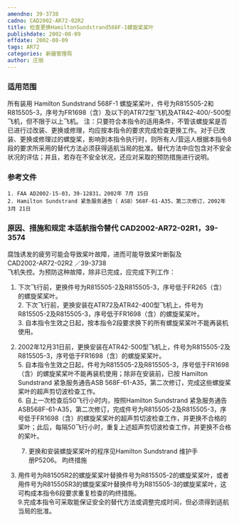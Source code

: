 ```yaml
---
amendno: 39-3738  
cadno: CAD2002-AR72-02R2  
title: 检查更换HamiltonSundstrand568F-1螺旋桨桨叶  
publishdate: 2002-08-09  
effdate: 2002-08-09  
tags: AR72  
categories: 新疆管理局  
author: 庄丽  
---
```

  
### 适用范围  
所有装用 Hamilton Sundstrand 568F-1 螺旋桨桨叶，件号为R815505-2和R815505-3，序号为FR1698（含）及以下的ATR72型飞机及ATR42-400/-500型飞机，但不限于以上飞机。
注：只要符合本指令的适用条件，不管该螺旋桨是否已进行过改装、更换或修理，均应按本指令的要求完成检查更换工作。对于已改装、更换或修理过的螺旋桨，影响到本指令执行时，则所有人/营运人根据本指令8段的要求所采用的替代方法必须获得适航当局的批准。替代方法中应包含对不安全状况的评估；并且，若存在不安全状况，还应对采取的预防措施进行说明。  
  
<!--more-->  
### 参考文件  
    1. FAA AD2002-15-03，39-12831，2002年 7月 15日  
    2. Hamilton Sundstrand 紧急服务通告（ ASB）568F-61-A35，第二次修订，2002年 3月 21日  
  
### 原因、措施和规定 本适航指令替代 CAD2002-AR72-02R1，39-3574  
腐蚀诱发的疲劳可能会导致桨叶故障，进而可能导致桨叶断裂及  
 CAD2002-AR72-02R2 ／39-3738  
飞机失控。为预防这种故障，除非已完成，应完成下列工作：  
1. 下次飞行前，更换件号为R815505-2及R815505-3，序号低于FR265（含）的螺旋桨桨叶。  
    2. 下次飞行前，更换安装在ATR72及ATR42-400型飞机上，件号为R815505-2及R815505-3，序号低于FR1698（含）的螺旋桨桨叶。  
    3. 自本指令生效之日起，按本指令2段要求换下的所有螺旋桨桨叶不能再装机使用。  
4. 2002年12月31日前，更换安装在ATR42-500型飞机上，件号为R815505-2及R815505-3，序号低于FR1698（含）的螺旋桨桨叶。  
    5. 自本指令生效之日起，件号为R815505-2及R815505-3，序号低于FR1698（含）的螺旋桨桨叶不能再装机使用；除非在安装前，已按 Hamilton Sundstrand 紧急服务通告ASB 568F-61-A35，第二次修订，完成这些螺旋桨桨叶的超声剪切波检查工作。  
    6. 自上一次检查后50飞行小时内，按照Hamilton Sundstrand 紧急服务通告ASB568F-61-A35，第二次修订，完成件号为R815505-2及R815505-3，序号低于FR1698（含）的螺旋桨桨叶的超声剪切波检查工作，并更换不合格的桨叶；此后，每隔50飞行小时，重复上述超声剪切波检查工作，并更换不合格的桨叶。  
  
    7. 更换和安装螺旋桨桨叶的程序见Hamilton Sundstrand 维护手  
册P5206。     昀终措施  
8. 用件号为R81505R2的螺旋桨桨叶替换件号为R815505-2的螺旋桨桨叶，或者用件号为R815505R3的螺旋桨桨叶替换件号为R815505-3的螺旋桨桨叶，这可构成本指令6段要求重复检查的昀终措施。  
    9.完成本指令可采取能保证安全的替代方法或调整完成时间，但必须得到适航当局的批准。  
  
